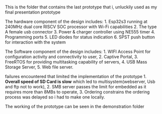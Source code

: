 This is the folder that contains the last prototype that i, unluckily used as my final presentation prototype

The hardware component of the design includes:
	1. Esp32s3 running at 240MHz dual core RISCV SOC processor with Wi-Fi capabilities 
	2. The type A female usb connector 
	3. Power & charger controller using NE555 timer
	4. Programming ports
	5. LED diodes for status indication
	6. SPST push button for interaction with the system

The Software component of the design includes:
	1. WIFI Access Point for configuration activity and connectivity to user,
	2. Captive Portal,
	3. FreeRTOS for providing multitasking capability of servers,
	4. USB Mass Storage Server,
	5. Web file server.




failures encountered that limited the implementation of the prototype
	1. **Overall speed of SD Card is slow** which led to multisystem(webserver, Usb and ftp not to work),
	2. SMB server passes the limit for embedded as it requires more than 8MBs to operate,
	3. Ordering constrains the ordering process was delayed so i had to make one locally.


The working of the prototype can be seen in the demonstration folder





